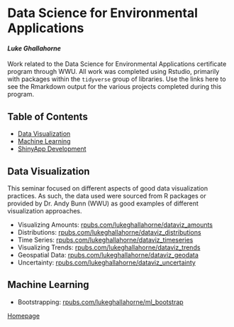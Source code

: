 # Data Science for Environmental Applications
#### *Luke Ghallahorne*

Work related to the Data Science for Environmental Applications certificate program through WWU. All work was completed using Rstudio, primarily with packages within the `tidyverse` group of libraries. Use the links here to see the Rmarkdown output for the various projects completed during this program.

## Table of Contents
* [Data Visualization](#data-visualization)
* [Machine Learning](#machine-learning)
* [ShinyApp Development](#shinyapp-development)

## Data Visualization
This seminar focused on different aspects of good data visualization practices. As such, the data used were sourced from R packages or provided by Dr. Andy Bunn (WWU) as good examples of different visualization approaches.

* Visualizing Amounts: [rpubs.com/lukeghallahorne/dataviz_amounts](https://rpubs.com/lukeghallahorne/dataviz_amounts)
* Distributions: [rpubs.com/lukeghallahorne/dataviz_distributions](https://rpubs.com/lukeghallahorne/dataviz_distributions)
* Time Series: [rpubs.com/lukeghallahorne/dataviz_timeseries](https://rpubs.com/lukeghallahorne/dataviz_timeseries)
* Visualizing Trends: [rpubs.com/lukeghallahorne/dataviz_trends](https://rpubs.com/lukeghallahorne/dataviz_trends)
* Geospatial Data: [rpubs.com/lukeghallahorne/dataviz_geodata](https://rpubs.com/lukeghallahorne/dataviz_geodata)
* Uncertainty: [rpubs.com/lukeghallahorne/dataviz_uncertainty](https://rpubs.com/lukeghallahorne/dataviz_uncertainty)

## Machine Learning

* Bootstrapping: [rpubs.com/lukeghallahorne/ml_bootstrap](https://rpubs.com/lukeghallahorne/ml_bootstrap)


[Homepage](https://lukeghallahorne.github.io/)
